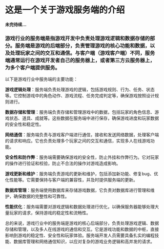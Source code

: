 # 这是一个关于游戏服务端的介绍

**未完待续...**

###  游戏行业的服务端是指游戏开发中负责处理游戏逻辑和数据存储的部分。服务端是游戏的后端部分，负责管理游戏的核心功能和数据，以及处理玩家之间的交互和通信。与客户端（游戏客户端）不同，服务端通常运行在游戏开发者自己的服务器上，或者第三方云服务器上，为多个客户端提供服务。

以下是游戏行业中服务端的主要功能：

**游戏逻辑处理**：服务端负责处理游戏的逻辑，包括游戏规则、行为、任务、状态等。它控制游戏中的角色动作、游戏流程、任务完成判定等，确保游戏按照设计规则进行。

**数据存储和管理**：服务端负责存储和管理游戏中的数据，包括玩家的角色信息、游戏状态、道具、成就等。这些数据在服务端中进行保存，确保游戏进度和玩家数据的安全性和稳定性。

**网络通信**：服务端负责与游戏客户端进行通信，接收和发送网络数据，处理客户端的请求和响应。它也负责处理多个玩家之间的交互和通信，实现多人在线游戏功能。

**安全性和防作弊**：服务端需要确保游戏的安全性，防止外挂和作弊行为。它对玩家的操作进行验证和校验，防止不合法的操作对游戏造成影响。

**游戏更新和维护**：服务端负责游戏的更新和维护，包括添加新功能、修复bug、优化性能等。它需要保持与客户端的兼容性，并及时提供服务端的更新。

**数据库管理**：服务端使用数据库来存储游戏数据，它负责对数据库进行管理和维护，确保数据的完整性和可靠性。

**性能优化**：服务端需要对游戏逻辑和数据处理进行优化，以确保服务器能够处理大量玩家的请求，保持游戏的稳定性和流畅性。

总的来说，游戏行业中的服务端是游戏的核心后端部分，负责处理游戏逻辑、数据存储和管理，以及多人在线游戏的通信和交互。它是游戏功能和数据的中枢，直接影响到游戏的稳定性、安全性和玩家体验。服务端开发人员需要具备扎实的编程技能、数据库管理和网络通信知识，以应对复杂的游戏业务逻辑和高并发的请求。
